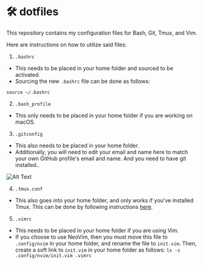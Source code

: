 # 🛠  dotfiles

This repository contains my configuration files for Bash, Git, Tmux, and Vim.

Here are instructions on how to utilize said files:

1. `.bashrc`
  - This needs to be placed in your home folder and sourced to be activated.
  - Sourcing the new `.bashrc` file can be done as follows:
  ```
  source ~/.bashrc
  ```

2. `.bash_profile`
  - This only needs to be placed in your home folder if you are working 
  on macOS.

3. `.gitconfig`
  - This also needs to be placed in your home folder.
  - Additionally, you will need to edit your email and name here to 
  match your own GitHub profile's email and name. And you need to have 
  git installed..

![Alt Text](https://media.giphy.com/media/v3ptWNDUNipVe/giphy.gif)

4. `.tmux.conf`
  - This also goes into your home folder, and only works if you've installed 
  Tmux. This can be done by following instructions [here](https://hackernoon.com/a-gentle-introduction-to-tmux-8d784c404340).

5. `.vimrc`
  - This needs to be placed in your home folder if you are using Vim.
  - If you choose to use NeoVim, then you must move this file to 
  `.config/nvim` in your home folder, and rename the file to `init.vim`.
  Then, create a soft link to `init.vim` in your home folder as follows:
  ``
  ls -s .config/nvim/init.vim .vimrc
  ``

